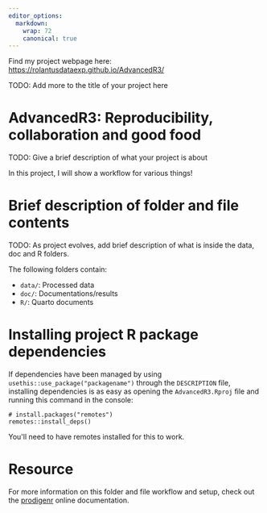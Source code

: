 ```yaml
---
editor_options:
  markdown:
    wrap: 72
    canonical: true
---
```


Find my project webpage here:
<https://rolantusdataexp.github.io/AdvancedR3/>

TODO: Add more to the title of your project here

# AdvancedR3: Reproducibility, collaboration and good food

TODO: Give a brief description of what your project is about

In this project, I will show a workflow for various things!

# Brief description of folder and file contents

TODO: As project evolves, add brief description of what is inside the
data, doc and R folders.

The following folders contain:

-   `data/`: Processed data
-   `doc/`: Documentations/results
-   `R/`: Quarto documents

# Installing project R package dependencies

If dependencies have been managed by using
`usethis::use_package("packagename")` through the `DESCRIPTION` file,
installing dependencies is as easy as opening the `AdvancedR3.Rproj`
file and running this command in the console:

```         
# install.packages("remotes")
remotes::install_deps()
```

You'll need to have remotes installed for this to work.

# Resource

For more information on this folder and file workflow and setup, check
out the [prodigenr](https://rostools.github.io/prodigenr) online
documentation.

